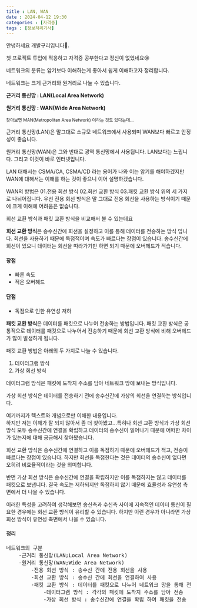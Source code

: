 ```yaml
---
title : LAN, WAN
date : 2024-04-12 19:30
categories : [자격증]
tags : [정보처리기사]
---
```


안녕하세요 개발구리입니다🐸. 

첫 프로젝트 투입에 적응하고 자격증 공부한다고 정신이 없었네요😢

네트워크의 분류는 암기보다 이해하는게 좋아서 쉽게 이해하고자 정리합니다.

네트워크는 크게 근거리와 원거리로 나눌 수 있습니다.

<p><b>근거리 통신망 : LAN(Local Area Network)</b></p>
<p><b>원거리 통신망 : WAN(Wide Area Network)</b></p>
<small>찾아보면 MAN(Metropolitan Area Network) 이라는 것도 있다는데...</small>

근거리 통신망(LAN)은 말그대로 소규모 네트워크에서 사용되며 WAN보다 빠르고 안정성이 좋습니다.

원거리 통신망(WAN)은 그와 반대로 광역 통신망에서 사용됩니다. LAN보다는 느립니다. 그리고 이것이 바로 인터넷입니다.

LAN 대해서는 CSMA/CA, CSMA/CD 라는 용어가 나와 이는 암기를 해야하겠지만 WAN에 대해서는 이해를 하는 것이 좋으니 이어 설명하겠습니다.

WAN의 방법은
    01.전용 회선 방식
    02.회선 교환 방식
    03.패킷 교환 방식
위의 세 가지로 나뉘어집니다. 우선 전용 회선 방식은 말 그대로 전용 회선을 사용하는 방식이기 때문에 크게 이해에 어려움은 없습니다.

회선 교환 방식과 패킷 교환 방식을 비교해서 볼 수 있는데요

<b>회선 교환 방식</b>은 송수신간에 회선을 설정하고 이를 통해 데이터를 전송하는 방식 입니다.
회선을 사용하기 때문에 독점적이며 속도가 빠르다는 장점이 있습니다.
송수신간에 회선이 있으니 데이터는 회선을 따라가기만 하면 되기 때문에 오버헤드가 적습니다.
<h4>장점</h4>
<ul>
    <li>빠른 속도</li>
    <li>적은 오버헤드</li>
</ul>
<h4>단점</h4>
<ul>
    <li>독점으로 인한 유연성 저하</li>
</ul>

<b>패킷 교환 방식</b>은 데이터를 패킷으로 나누어 전송하는 방법입니다.
패킷 교환 방식은 공통적으로 데이터를 패킷으로 나누어서 전송하기 때문에 회선 교환 방식에 비해 오버헤드가 많이 발생하게 됩니다.

패킷 교환 방법은 아래의 두 가지로 나눌 수 있습니다. 
<ol>
    <li>데이터그램 방식</li>
    <li>가상 회선 방식</li>
</ol>

데이터그램 방식은 패킷에 도착지 주소를 담아 네트워크 망에 보내는 방식입니다.

가상 회선 방식은 데이터를 전송하기 전에 송수신간에 가상의 회선을 연결하는 방식입니다.

여기까지가 텍스트와 개념으로만 이해한 내용입니다.<br>
하지만 저는 이해가 잘 되지 않아서 좀 더 찾아봤고...특히나 회선 교환 방식과 가상 회선 방식 모두 송수신간에 연결을 확립하고 데이터의 송수신이 일어나기 때문에 어떠한 차이가 있는지에 대해 궁금해서 찾아봤습니다.

회선 교환 방식은 송수신간에 연결하고 이를 독점하기 때문에 오버헤드가 적고, 전송이 빠르다는 장점이 있습니다.
하지만 회선을 독점한다는 것은 데이터의 송수신이 없다면 오히려 비효율적이라는 것을 의미합니다.

반면 가상 회선 방식은 송수신간에 연결을 확립하지만 이를 독점하지는 않고 데이터를 패킷으로 보냅니다. 결국 속도는 저하되지만 독점하지 않기 때문에 효율성과 유연성 측면에서 더 나을 수 있습니다.

이러한 특성을 고려하여 생각해보면 송신측과 수신측 사이에 지속적인 데이터 통신이 필요한 경우에는 회선 교환 방식이 유리할 수 있습니다.
하지만 이런 경우가 아니라면 가상 회선 방식이 유연성 측면에서 나을 수 있습니다.

<h4>정리</h4>
<pre>
네트워크의 구분
    -근거리 통신망(LAN;Local Area Network)
    -원거리 통신망(WAN;Wide Area Network)
        -전용 회선 방식 : 송수신 간에 전용 회선을 사용
        -회선 교환 방식 : 송수신 간에 회선을 연결하여 사용
        -패킷 교환 방식 : 데이터를 패킷으로 나누어 네트워크 망을 통해 전송
            -데이터그램 방식 : 각각의 패킷에 도착지 주소를 담아 전송
            -가상 회선 방식 : 송수신간에 연결을 확립 하여 패킷을 전송
</pre>